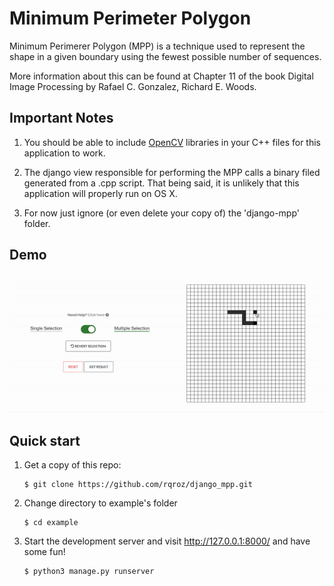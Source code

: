 # Minimum Perimeter Polygon

Minimum Perimerer Polygon (MPP) is a technique used to represent the shape in a given boundary using the fewest possible number of sequences.

More information about this can be found at Chapter 11 of the book Digital Image Processing by Rafael C. Gonzalez, Richard E. Woods.

Important Notes
-----------
1. You should be able to include [OpenCV](https://docs.opencv.org/ref/master/d7/d9f/tutorial_linux_install.html) libraries in your C++ files for this application to work.

2. The django view responsible for performing the MPP calls a binary filed generated from a .cpp script. That being said, it is unlikely that this application will properly run on OS X.

3. For now just ignore (or even delete your copy of) the 'django-mpp' folder.

Demo
-----------
![MPP Demo](/example/demo.gif)

Quick start
-----------
1. Get a copy of this repo:

    ```
    $ git clone https://github.com/rqroz/django_mpp.git
    ```

2. Change directory to example's folder

    ```
    $ cd example
    ```

2. Start the development server and visit http://127.0.0.1:8000/
   and have some fun!

   ```
   $ python3 manage.py runserver
   ```
